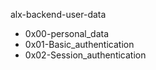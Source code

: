 alx-backend-user-data

* 0x00-personal_data
* 0x01-Basic_authentication
* 0x02-Session_authentication
